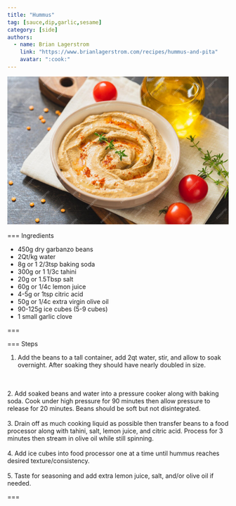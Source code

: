 ```yaml
---
title: "Hummus"
tag: [sauce,dip,garlic,sesame]
category: [side]
authors:
  - name: Brian Lagerstrom
    link: "https://www.brianlagerstrom.com/recipes/hummus-and-pita"
    avatar: ":cook:"
---
```


![](img/hummus.jpg)

=== Ingredients

- 450g dry garbanzo beans 
- 2Qt/kg water 
- 8g or 1 2/3tsp baking soda 
- 300g or 1 1/3c tahini 
- 20g or 1.5Tbsp salt 
- 60g or 1/4c lemon juice 
- 4-5g or 1tsp citric acid 
- 50g or 1/4c extra virgin olive oil 
- 90-125g ice cubes (5-9 cubes)
- 1 small garlic clove

===

=== Steps

1. Add the beans to a tall container, add 2qt water, stir, and allow to soak overnight. After soaking they should have nearly doubled in size. 
<br>
<br>
2. Add soaked beans and water into a pressure cooker along with baking soda. Cook under high pressure for 90 minutes then allow pressure to release for 20 minutes. Beans should be soft but not disintegrated. 
<br>
<br>
3. Drain off as much cooking liquid as possible then transfer beans to a food processor along with tahini, salt, lemon juice, and citric acid. Process for 3 minutes then stream in olive oil while still spinning. 
<br>
<br>
4. Add ice cubes into food processor one at a time until hummus reaches desired texture/consistency. 
<br>
<br>
5. Taste for seasoning and add extra lemon juice, salt, and/or olive oil if needed. 

===
